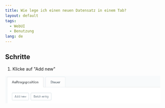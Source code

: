 ```yaml
---
title: Wie lege ich einen neuen Datensatz in einem Tab?
layout: default
tags:
  - WebUI
  - Benutzung
lang: de
---
```



## Schritte

1. Klicke auf "Add new"

 ![](assets/Neuer_Datensatz_Tab_Webui-dce73.png)
